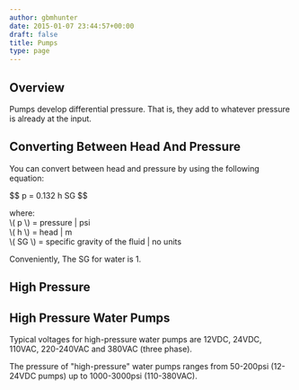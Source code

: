 ```yaml
---
author: gbmhunter
date: 2015-01-07 23:44:57+00:00
draft: false
title: Pumps
type: page
---
```


## Overview

Pumps develop differential pressure. That is, they add to whatever pressure is already at the input.

## Converting Between Head And Pressure

You can convert between head and pressure by using the following equation:

<div>$$ p = 0.132 h SG $$</div>

<p class="centered">
    where:<br>
    \( p \) = pressure | psi<br>
    \( h \) = head | m<br>
    \( SG \) = specific gravity of the fluid | no units<br>
</p>

Conveniently, The SG for water is 1.

## High Pressure

## High Pressure Water Pumps

Typical voltages for high-pressure water pumps are 12VDC, 24VDC, 110VAC, 220-240VAC and 380VAC (three phase).

The pressure of "high-pressure" water pumps ranges from 50-200psi (12-24VDC pumps) up to 1000-3000psi (110-380VAC).
